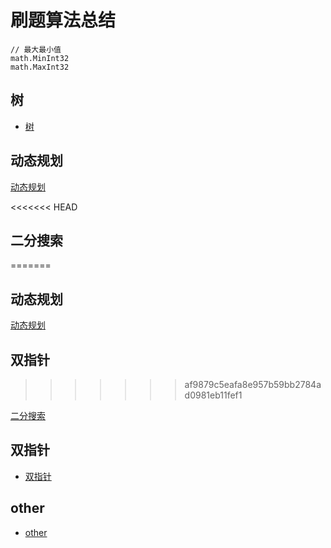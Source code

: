 # 刷题算法总结

```
// 最大最小值
math.MinInt32
math.MaxInt32
```



## 树

- [树](https://github.com/LwwL-123/Notes-Leetcode/blob/main/树.md)

## 动态规划

[动态规划](https://github.com/LwwL-123/Notes-Leetcode/blob/main/动态规划.md)

<<<<<<< HEAD
## 二分搜索
=======
## 动态规划

[动态规划](https://github.com/LwwL-123/Notes-Leetcode/blob/main/动态规划.md)



## 双指针
>>>>>>> af9879c5eafa8e957b59bb2784ad0981eb11fef1

[二分搜索](https://github.com/LwwL-123/Notes-Leetcode/blob/main/二分搜索.md)

## 双指针

- [双指针](https://github.com/LwwL-123/Notes-Leetcode/blob/main/双指针.md)

## other

- [other](https://github.com/LwwL-123/Notes-Leetcode/blob/main/other.md)

